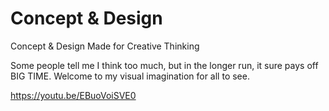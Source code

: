 # Concept & Design
Concept &amp; Design Made for Creative Thinking

Some people tell me I think too much, but in the longer run, it sure pays off BIG TIME. Welcome to my visual imagination for all to see.

https://youtu.be/EBuoVoiSVE0
